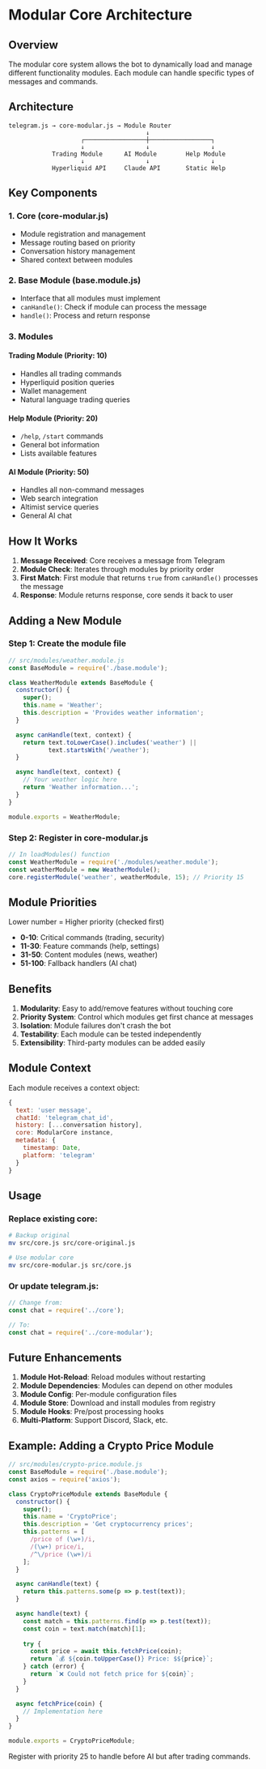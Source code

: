 # Modular Core Architecture

## Overview

The modular core system allows the bot to dynamically load and manage different functionality modules. Each module can handle specific types of messages and commands.

## Architecture

```
telegram.js → core-modular.js → Module Router
                                      ↓
                    ┌─────────────────┼─────────────────┐
                    ↓                 ↓                 ↓
            Trading Module      AI Module        Help Module
                    ↓                 ↓                 ↓
            Hyperliquid API     Claude API       Static Help
```

## Key Components

### 1. Core (core-modular.js)
- Module registration and management
- Message routing based on priority
- Conversation history management
- Shared context between modules

### 2. Base Module (base.module.js)
- Interface that all modules must implement
- `canHandle()`: Check if module can process the message
- `handle()`: Process and return response

### 3. Modules

#### Trading Module (Priority: 10)
- Handles all trading commands
- Hyperliquid position queries
- Wallet management
- Natural language trading queries

#### Help Module (Priority: 20)  
- `/help`, `/start` commands
- General bot information
- Lists available features

#### AI Module (Priority: 50)
- Handles all non-command messages
- Web search integration
- Altimist service queries
- General AI chat

## How It Works

1. **Message Received**: Core receives a message from Telegram
2. **Module Check**: Iterates through modules by priority order
3. **First Match**: First module that returns `true` from `canHandle()` processes the message
4. **Response**: Module returns response, core sends it back to user

## Adding a New Module

### Step 1: Create the module file

```javascript
// src/modules/weather.module.js
const BaseModule = require('./base.module');

class WeatherModule extends BaseModule {
  constructor() {
    super();
    this.name = 'Weather';
    this.description = 'Provides weather information';
  }

  async canHandle(text, context) {
    return text.toLowerCase().includes('weather') || 
           text.startsWith('/weather');
  }

  async handle(text, context) {
    // Your weather logic here
    return 'Weather information...';
  }
}

module.exports = WeatherModule;
```

### Step 2: Register in core-modular.js

```javascript
// In loadModules() function
const WeatherModule = require('./modules/weather.module');
const weatherModule = new WeatherModule();
core.registerModule('weather', weatherModule, 15); // Priority 15
```

## Module Priorities

Lower number = Higher priority (checked first)

- **0-10**: Critical commands (trading, security)
- **11-30**: Feature commands (help, settings)  
- **31-50**: Content modules (news, weather)
- **51-100**: Fallback handlers (AI chat)

## Benefits

1. **Modularity**: Easy to add/remove features without touching core
2. **Priority System**: Control which modules get first chance at messages
3. **Isolation**: Module failures don't crash the bot
4. **Testability**: Each module can be tested independently
5. **Extensibility**: Third-party modules can be added easily

## Module Context

Each module receives a context object:

```javascript
{
  text: 'user message',
  chatId: 'telegram_chat_id',
  history: [...conversation history],
  core: ModularCore instance,
  metadata: {
    timestamp: Date,
    platform: 'telegram'
  }
}
```

## Usage

### Replace existing core:
```bash
# Backup original
mv src/core.js src/core-original.js

# Use modular core
mv src/core-modular.js src/core.js
```

### Or update telegram.js:
```javascript
// Change from:
const chat = require('../core');

// To:
const chat = require('../core-modular');
```

## Future Enhancements

1. **Module Hot-Reload**: Reload modules without restarting
2. **Module Dependencies**: Modules can depend on other modules
3. **Module Config**: Per-module configuration files
4. **Module Store**: Download and install modules from registry
5. **Module Hooks**: Pre/post processing hooks
6. **Multi-Platform**: Support Discord, Slack, etc.

## Example: Adding a Crypto Price Module

```javascript
// src/modules/crypto-price.module.js
const BaseModule = require('./base.module');
const axios = require('axios');

class CryptoPriceModule extends BaseModule {
  constructor() {
    super();
    this.name = 'CryptoPrice';
    this.description = 'Get cryptocurrency prices';
    this.patterns = [
      /price of (\w+)/i,
      /(\w+) price/i,
      /^\/price (\w+)/i
    ];
  }

  async canHandle(text) {
    return this.patterns.some(p => p.test(text));
  }

  async handle(text) {
    const match = this.patterns.find(p => p.test(text));
    const coin = text.match(match)[1];
    
    try {
      const price = await this.fetchPrice(coin);
      return `💰 ${coin.toUpperCase()} Price: $${price}`;
    } catch (error) {
      return `❌ Could not fetch price for ${coin}`;
    }
  }

  async fetchPrice(coin) {
    // Implementation here
  }
}

module.exports = CryptoPriceModule;
```

Register with priority 25 to handle before AI but after trading commands.